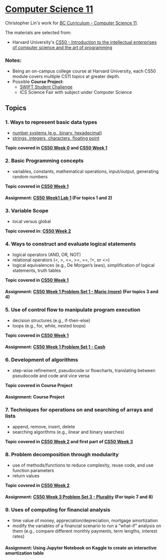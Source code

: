 # [Computer Science 11](https://curriculum.gov.bc.ca/curriculum/mathematics/11/computer-science) 
Christopher Lin's work for [BC Curriculum - Computer Science 11](https://curriculum.gov.bc.ca/curriculum/mathematics/11/computer-science).

The materials are selected from: 
- Harvard University's [CS50 - Introduction to the intellectual enterprises of computer science and the art of programming](https://cs50.harvard.edu/x/2023/)

### Notes:
- Being an on-campus college course at Harvard University, each CS50 module covers multiple CS11 topics at greater depth.
- Possible **Course Project**:
  - [SWIFT Student Challenge](https://developer.apple.com/swift-student-challenge/) 
  - ICS Science Fair with subject under Computer Science 
  
## Topics
### 1. Ways to represent basic data types
- [number systems (e.g., binary, hexadecimal)](https://cs50.harvard.edu/x/2023/notes/0/)
- [strings, integers, characters, floating point](https://cs50.harvard.edu/x/2023/shorts/data_types/)

**Topic covered in [CS50 Week 0](https://cs50.harvard.edu/x/2023/weeks/0/) and [CS50 Week 1](https://cs50.harvard.edu/x/2023/weeks/1/)**



### 2. Basic Programming concepts 
- variables, constants, mathematical operations, input/output, generating random numbers

**Topic covered in [CS50 Week 1](https://cs50.harvard.edu/x/2023/weeks/1/)**
#### Assignment: [CS50 Week1 Lab 1](https://cs50.harvard.edu/x/2023/labs/1/) (For topics 1 and 2)


### 3. Variable Scope
- local versus global

**Topic covered in: [CS50 Week 2](https://cs50.harvard.edu/x/2023/shorts/variables_and_scope/)**

### 4. Ways to construct and evaluate logical statements
- logical operators (AND, OR, NOT)
- relational operators (<, >, <=, >=, ==, !=, or <>)
- logical equivalences (e.g., De Morgan’s laws), simplification of logical statements, truth tables

**Topic covered in [CS50 Week 1](https://cs50.harvard.edu/x/2023/weeks/1/)**
#### Assignment: [CS50 Week 1 Problem Set 1 - Mario (more)](https://cs50.harvard.edu/x/2023/psets/1/mario/more/) (For topics 3 and 4)



### 5. Use of control flow to manipulate program execution
- decision structures (e.g., if-then-else)
- loops (e.g., for, while, nested loops)

**Topic covered in [CS50 Week 1](https://cs50.harvard.edu/x/2023/weeks/1/)**
#### Assignment: [CS50 Week 1 Problem Set 1 - Cash](https://cs50.harvard.edu/x/2023/psets/1/cash/)



### 6. Development of algorithms
- step-wise refinement, pseudocode or flowcharts, translating between pseudocode and code and vice versa

**Topic covered in Course Project**
#### Assignment: **Course Project**

### 7. Techniques for operations on and searching of arrays and lists
- append, remove, insert, delete
- searching algorithms (e.g., linear and binary searches)

**Topic covered in [CS50 Week 2](https://cs50.harvard.edu/x/2023/weeks/2/) and first part of [CS50 Week 3](https://cs50.harvard.edu/x/2023/weeks/3/)**

### 8. Problem decomposition through modularity
- use of methods/functions to reduce complexity, reuse code, and use function parameters
- return values

**Topic covered in [CS50 Week 2](https://cs50.harvard.edu/x/2023/shorts/functions/)**
#### Assignment: [CS50 Week 3 Problem Set 3 - Plurality](https://cs50.harvard.edu/x/2023/psets/3/plurality/) (For topic 7 and 8)

### 9. Uses of computing for financial analysis
- time value of money, appreciation/depreciation, mortgage amortization
- modify the variables of a financial scenario to run a “what-if” analysis on them (e.g., compare different monthly payments, term lengths, interest rates)
#### Assignment: Using Jupyter Notebook on Kaggle to create an interactive amortization table


